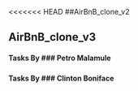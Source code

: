 <<<<<<< HEAD 
##AirBnB_clone_v2

## AirBnB_clone_v3
#### Tasks By ### Petro Malamule
##### 
##### 
##### 
##### 

#### Tasks By ### Clinton Boniface
##### 
##### 
##### 
##### 
